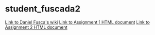 # student_fuscada2
[Link to Daniel Fusca's wiki](https://github.com/bcb420-2020/student_fuscada2/wiki)
[Link to Assignment 1 HTML document](https://bcb420-2020.github.io/student_fuscada2/420_Assignment_1.html)
[Link to Assignment 2 HTML document](https://bcb420-2020.github.io/student_fuscada2/A2_DanielFusca.html)
